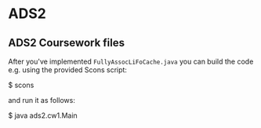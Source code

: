 # ADS2

## ADS2 Coursework files

After you've implemented `FullyAssocLiFoCache.java` you can build the code e.g. using the provided Scons script:

  $ scons

and run it as follows:

  $ java ads2.cw1.Main

